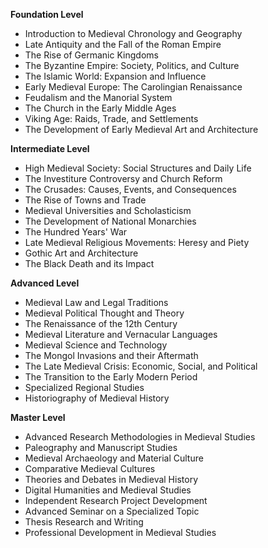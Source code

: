 **Foundation Level**

*   Introduction to Medieval Chronology and Geography
*   Late Antiquity and the Fall of the Roman Empire
*   The Rise of Germanic Kingdoms
*   The Byzantine Empire: Society, Politics, and Culture
*   The Islamic World: Expansion and Influence
*   Early Medieval Europe: The Carolingian Renaissance
*   Feudalism and the Manorial System
*   The Church in the Early Middle Ages
*   Viking Age: Raids, Trade, and Settlements
*   The Development of Early Medieval Art and Architecture

**Intermediate Level**

*   High Medieval Society: Social Structures and Daily Life
*   The Investiture Controversy and Church Reform
*   The Crusades: Causes, Events, and Consequences
*   The Rise of Towns and Trade
*   Medieval Universities and Scholasticism
*   The Development of National Monarchies
*   The Hundred Years' War
*   Late Medieval Religious Movements: Heresy and Piety
*   Gothic Art and Architecture
*   The Black Death and its Impact

**Advanced Level**

*   Medieval Law and Legal Traditions
*   Medieval Political Thought and Theory
*   The Renaissance of the 12th Century
*   Medieval Literature and Vernacular Languages
*   Medieval Science and Technology
*   The Mongol Invasions and their Aftermath
*   The Late Medieval Crisis: Economic, Social, and Political
*   The Transition to the Early Modern Period
*   Specialized Regional Studies
*   Historiography of Medieval History

**Master Level**

*   Advanced Research Methodologies in Medieval Studies
*   Paleography and Manuscript Studies
*   Medieval Archaeology and Material Culture
*   Comparative Medieval Cultures
*   Theories and Debates in Medieval History
*   Digital Humanities and Medieval Studies
*   Independent Research Project Development
*   Advanced Seminar on a Specialized Topic
*   Thesis Research and Writing
*   Professional Development in Medieval Studies

